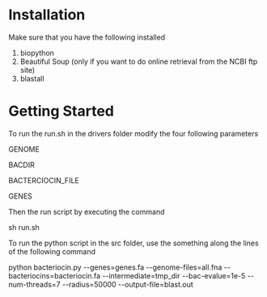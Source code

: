Installation
============

Make sure that you have the following installed
1) biopython
2) Beautiful Soup (only if you want to do online retrieval from the NCBI ftp site)
3) blastall

Getting Started
===============
To run the run.sh in the drivers folder modify the four following parameters

GENOME

BACDIR

BACTERCIOCIN_FILE

GENES

Then the run script by executing the command 

sh run.sh

To run the python script in the src folder, use the something along the lines of the following command 

python bacteriocin.py --genes=genes.fa --genome-files=all.fna --bacteriocins=bacteriocin.fa --intermediate=tmp_dir --bac-evalue=1e-5 --num-threads=7 --radius=50000 --output-file=blast.out


